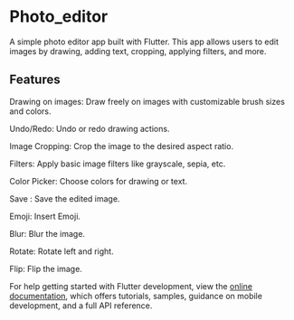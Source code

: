 # Photo_editor

A simple photo editor app built with Flutter. This app allows users to edit images by drawing, adding text, cropping, applying filters, and more.

## Features

 Drawing on images: Draw freely on images with customizable brush sizes and colors.

 Undo/Redo: Undo or redo drawing actions.

 Image Cropping: Crop the image to the desired aspect ratio.

 Filters: Apply basic image filters like grayscale, sepia, etc.

 Color Picker: Choose colors for drawing or text.

 Save : Save the edited image.

 Emoji: Insert Emoji.

 Blur: Blur the image.

 Rotate: Rotate left and right.

 Flip: Flip the image.

For help getting started with Flutter development, view the
[online documentation](https://docs.flutter.dev/), which offers tutorials,
samples, guidance on mobile development, and a full API reference.
